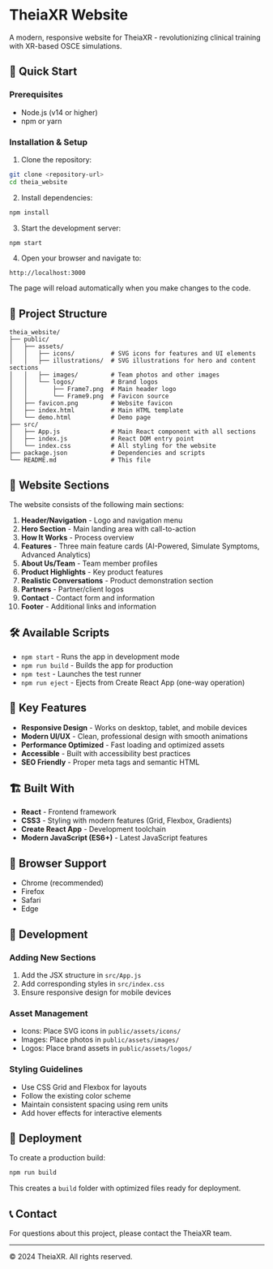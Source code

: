 # TheiaXR Website

A modern, responsive website for TheiaXR - revolutionizing clinical training with XR-based OSCE simulations.

## 🚀 Quick Start

### Prerequisites
- Node.js (v14 or higher)
- npm or yarn

### Installation & Setup

1. Clone the repository:
```bash
git clone <repository-url>
cd theia_website
```

2. Install dependencies:
```bash
npm install
```

3. Start the development server:
```bash
npm start
```

4. Open your browser and navigate to:
```
http://localhost:3000
```

The page will reload automatically when you make changes to the code.

## 📁 Project Structure

```
theia_website/
├── public/
│   ├── assets/
│   │   ├── icons/          # SVG icons for features and UI elements
│   │   ├── illustrations/  # SVG illustrations for hero and content sections
│   │   ├── images/         # Team photos and other images
│   │   └── logos/          # Brand logos
│   │       ├── Frame7.png  # Main header logo
│   │       └── Frame9.png  # Favicon source
│   ├── favicon.png         # Website favicon
│   ├── index.html          # Main HTML template
│   └── demo.html           # Demo page
├── src/
│   ├── App.js              # Main React component with all sections
│   ├── index.js            # React DOM entry point
│   └── index.css           # All styling for the website
├── package.json            # Dependencies and scripts
└── README.md               # This file
```

## 🎨 Website Sections

The website consists of the following main sections:

1. **Header/Navigation** - Logo and navigation menu
2. **Hero Section** - Main landing area with call-to-action
3. **How It Works** - Process overview
4. **Features** - Three main feature cards (AI-Powered, Simulate Symptoms, Advanced Analytics)
5. **About Us/Team** - Team member profiles
6. **Product Highlights** - Key product features
7. **Realistic Conversations** - Product demonstration section
8. **Partners** - Partner/client logos
9. **Contact** - Contact form and information
10. **Footer** - Additional links and information

## 🛠 Available Scripts

- `npm start` - Runs the app in development mode
- `npm run build` - Builds the app for production
- `npm test` - Launches the test runner
- `npm run eject` - Ejects from Create React App (one-way operation)

## 🎯 Key Features

- **Responsive Design** - Works on desktop, tablet, and mobile devices
- **Modern UI/UX** - Clean, professional design with smooth animations
- **Performance Optimized** - Fast loading and optimized assets
- **Accessible** - Built with accessibility best practices
- **SEO Friendly** - Proper meta tags and semantic HTML

## 🏗 Built With

- **React** - Frontend framework
- **CSS3** - Styling with modern features (Grid, Flexbox, Gradients)
- **Create React App** - Development toolchain
- **Modern JavaScript (ES6+)** - Latest JavaScript features

## 📱 Browser Support

- Chrome (recommended)
- Firefox
- Safari
- Edge

## 🔧 Development

### Adding New Sections
1. Add the JSX structure in `src/App.js`
2. Add corresponding styles in `src/index.css`
3. Ensure responsive design for mobile devices

### Asset Management
- Icons: Place SVG icons in `public/assets/icons/`
- Images: Place photos in `public/assets/images/`
- Logos: Place brand assets in `public/assets/logos/`

### Styling Guidelines
- Use CSS Grid and Flexbox for layouts
- Follow the existing color scheme
- Maintain consistent spacing using rem units
- Add hover effects for interactive elements

## 🚀 Deployment

To create a production build:

```bash
npm run build
```

This creates a `build` folder with optimized files ready for deployment.

## 📞 Contact

For questions about this project, please contact the TheiaXR team.

---

© 2024 TheiaXR. All rights reserved. 